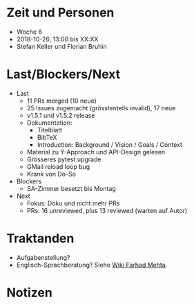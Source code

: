 # Zeit und Personen

- Woche 6
- 2018-10-26, 13:00 bis XX:XX
- Stefan Keller und Florian Bruhin

# Last/Blockers/Next

- Last
  - 11 PRs merged (10 neue)
  - 25 Issues zugemacht (grösstenteils invalid), 17 neue
  - v1.5.1 und v1.5.2 release
  - Dokumentation:
    - Titelblatt
    - BibTeX
    - Introduction: Background / Vision / Goals / Context
  - Material zu Y-Approach und API-Design gelesen
  - Grösseres pytest upgrade
  - GMail reload loop bug
  - Krank von Do-So
- Blockers
  - SA-Zimmer besetzt bis Montag
- Next
  - Fokus: Doku und nicht mehr PRs
  - PRs: 16 unreviewed, plus 13 reviewed (warten auf Autor)

# Traktanden

- Aufgabenstellung?
- Englisch-Sprachberatung? Siehe [Wiki Farhad Mehta](https://wiki.hsr.ch/FarhadMehta/wiki.cgi?ProjectInformation#16).

# Notizen
